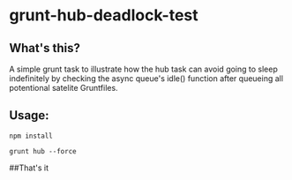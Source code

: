 # grunt-hub-deadlock-test

## What's this?

A simple grunt task to illustrate how the hub task can avoid going to sleep indefinitely
by checking the async queue's idle() function after queueing all potentional satelite Gruntfiles.

## Usage:
``npm install``

``grunt hub --force``

##That's it
